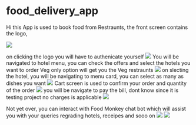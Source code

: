 # food_delivery_app

Hi this App is used to book food from Restraunts, the front screen contains the logo, 


![](FrontScreen.jpeg)

on clicking the logo you will have to authenicate yourself 
![](FrontScreenwithFingerPrint.jpeg)
You will be navigated to hotel menu, you can check the offers and select the hotels you want to order
Veg only option will get you the Veg restraunts
![](HotelScreenwithupdatedUI.jpeg)
on slecting the hotel, you will be navigating to menu card, you can select as many as dishes you want
![](MenuScreenwithupdatedui.jpeg)
Cart screen is used to confirm your order and quantity of the order
![](CartScreen.jpeg)
you will be navigate to pay the bill, dont know since it is testing project no charges is applicable 
![](Payment.jpeg)

Not yet over, you can interact with Food Monkey chat bot which will assist you with your queries regrading hotels, receipes and sooo on
![](ChatBot1.jpeg)
![](ChatBot2.jpeg)



